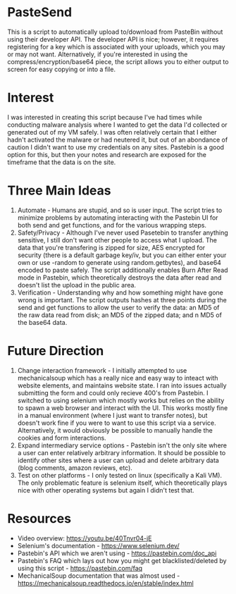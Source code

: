 # PasteSend
This is a script to automatically upload to/download from PasteBin without using their developer API. The developer API is nice; however, it requires registering for a key which is associated with your uploads, which you may or may not want. Alternatively, if you're interested in using the compress/encryption/base64 piece, the script allows you to either output to screen for easy copying or into a file.

# Interest
I was interested in creating this script because I've had times while conducting malware analysis where I wanted to get the data I'd collected or generated out of my VM safely. I was often relatively certain that I either hadn't activated the malware or had neutered it, but out of an abondance of caution I didn't want to use my credentials on any sites. Pastebin is a good option for this, but then your notes and research are exposed for the timeframe that the data is on the site.

# Three Main Ideas
1) Automate - Humans are stupid, and so is user input. The script tries to minimize problems by automating interacting with the Pastebin UI for both send and get functions, and for the various wrapping steps.
2) Safety/Privacy - Although I've never used Pasetebin to transfer anything sensitive, I still don't want other people to access what I upload. The data that you're transfering is zipped for size, AES encrypted for security (there is a default garbage key/iv, but you can either enter your own or use -random to generate using random.getbytes), and base64 encoded to paste safely. The script additionally enables Burn After Read mode in Pastebin, which theoretically destroys the data after read and doesn't list the upload in the public area.
3) Verification - Understanding why and how something might have gone wrong is important. The script outputs hashes at three points during the send and get functions to allow the user to verify the data: an MD5 of the raw data read from disk; an MD5 of the zipped data; and n MD5 of the base64 data.

# Future Direction
1) Change interaction framework - I initially attempted to use mechanicalsoup which has a really nice and easy way to inteact with website elements, and maintains website state. I ran into issues actually submitting the form and could only recieve 400's from Pastebin. I switched to using selenium which mostly works but relies on the ability to spawn a web browser and interact with the UI. This works mostly fine in a manual environment (where I just want to transfer notes), but doesn't work fine if you were to want to use this script via a service. Alternatively, it would obviously be possible to manually handle the cookies and form interactions.
2) Expand intermediary service options - Pastebin isn't the only site where a user can enter relatively arbitrary information. It should be possible to identify other sites where a user can upload and delete arbitrary data (blog comments, amazon reviews, etc).
3) Test on other platforms - I only tested on linux (specifically a Kali VM). The only problematic feature is selenium itself, which theoretically plays nice with other operating systems but again I didn't test that.

# Resources
* Video overview: https://youtu.be/40Tnvr04-jE
* Selenium's documentation - https://www.selenium.dev/
* Pastebin's API which we aren't using - https://pastebin.com/doc_api
* Pastebin's FAQ which lays out how you might get blacklisted/deleted by using this script - https://pastebin.com/faq
* MechanicalSoup documentation that was almost used - https://mechanicalsoup.readthedocs.io/en/stable/index.html
